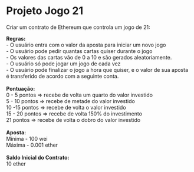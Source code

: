 # Projeto Jogo 21
Criar um contrato de Ethereum que controla um jogo de 21:
<p>
  <b>Regras:</b><br>
- O usuário entra com o valor da aposta para iniciar um novo jogo <br>
- O usuário pode pedir quantas cartas quiser durante o jogo <br>
- Os valores das cartas vão de 0 a 10 e são gerados aleatoriamente. <br>
- O usuário só pode jogar um jogo de cada vez <br>
- O usuário pode finalizar o jogo a hora que quiser, e o valor de sua aposta é transferido de acordo com a seguinte conta. <br>
<br>
  <b>Pontuação:</b><br>
0 - 5 pontos => recebe de volta um quarto do valor investido <br>
5 - 10 pontos => recebe de metade do valor investido <br>
10 -15 pontos => recebe de volta o valor investido <br>
15 - 20 pontos => recebe de volta 150% do investimento <br>
21 pontos => recebe de volta o dobro do valor investido <br>
<br>
  <b>Aposta:</b><br>
Mínima - 100 wei <br>
Máxima - 0.001 ether <br>
<br>
  <b>Saldo Inicial do Contrato:</b><br>
10 ether
</p>
